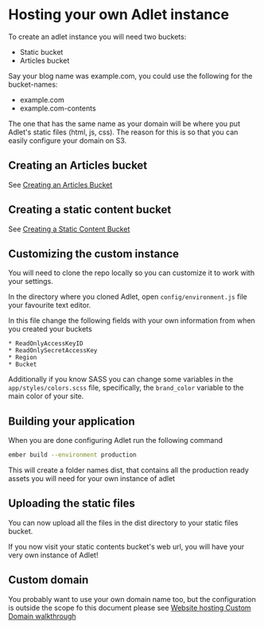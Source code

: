 # Hosting your own Adlet instance

To create an adlet instance you will need two buckets:

* Static bucket
* Articles bucket

Say your blog name was example.com, you could use the following for the bucket-names:

* example.com
* example.com-contents

The one that has the same name as your domain will be where you put Adlet's static files (html, js, css). The reason for this is so that you can easily configure your domain on S3.

## Creating an Articles bucket

See [Creating an Articles Bucket](/docs/creating_aws_keys.md)

## Creating a static content bucket

See [Creating a Static Content Bucket](/docs/creating_a_static_content_bucket.mb)

## Customizing the custom instance

You will need to clone the repo locally so you can customize it to work with your settings.

In the directory where you cloned Adlet, open `config/environment.js` file your favourite text editor.

In this file change the following fields with your own information from when you created your buckets

    * ReadOnlyAccessKeyID
    * ReadOnlySecretAccessKey
    * Region
    * Bucket

Additionally if you know SASS you can change some variables in the `app/styles/colors.scss` file, specifically, the `brand_color` variable to the main color of your site.

## Building your application

When you are done configuring Adlet run the following command

```bash
ember build --environment production
```

This will create a folder names dist, that contains all the production ready assets you will need for your own instance of adlet

## Uploading the static files

You can now upload all the files in the dist directory to your static files bucket.

If you now visit your static contents bucket's web url, you will have your very own instance of Adlet!

## Custom domain

You probably want to use your own domain name too, but the configuration is outside the scope fo this document please see [Website hosting Custom Domain walkthrough](http://docs.aws.amazon.com/AmazonS3/latest/dev/website-hosting-custom-domain-walkthrough.html)